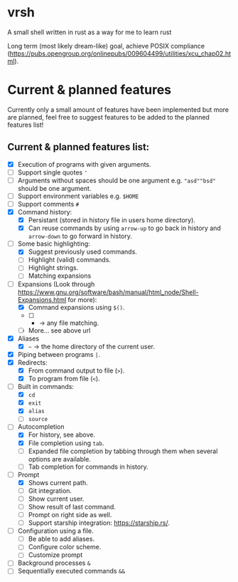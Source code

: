 # vrsh
A small shell written in rust as a way for me to learn rust

Long term (most likely dream-like) goal, achieve POSIX compliance (https://pubs.opengroup.org/onlinepubs/009604499/utilities/xcu_chap02.html).

# Current & planned features
Currently only a small amount of features have been implemented but more are planned, feel free to suggest features to be added to the planned features list!

## Current & planned features list:
 - [x] Execution of programs with given arguments.
 - [ ] Support single quotes `'`
 - [ ] Arguments without spaces should be one argument e.g. `"asd""bsd"` should be one argument.
 - [ ] Support environment variables e.g. `$HOME`
 - [ ] Support comments `#`
 - [x] Command history:
   - [x] Persistant (stored in history file in users home directory).
   - [x] Can reuse commands by using `arrow-up` to go back in history and `arrow-down` to go forward in history.
 - [ ] Some basic highlighting:
   - [x] Suggest previously used commands.
   - [ ] Highlight (valid) commands.
   - [ ] Highlight strings.
   - [ ] Matching expansions
 - [ ] Expansions (Look through https://www.gnu.org/software/bash/manual/html_node/Shell-Expansions.html for more):
   - [x] Command expansions using `$()`.
   - [ ] * -> any file matching. 
   - [ ] More... see above url
 - [x] Aliases
   - [x] `~` -> the home directory of the current user.
 - [x] Piping between programs `|`.
 - [x] Redirects:
   - [x] From command output to file (`>`).
   - [x] To program from file (`<`).
 - [ ] Built in commands:
   - [x] `cd`
   - [x] `exit`
   - [x] `alias`
   - [ ] `source`
 - [ ] Autocompletion
   - [x] For history, see above.
   - [x] File completion using `tab`.
   - [ ] Expanded file completion by tabbing through them when several options are available.
   - [ ] Tab completion for commands in history.
 - [ ] Prompt
   - [x] Shows current path.
   - [ ] Git integration.
   - [ ] Show current user.
   - [ ] Show result of last command.
   - [ ] Prompt on right side as well.
   - [ ] Support starship integration: https://starship.rs/.
 - [ ] Configuration using a file.
   - [ ] Be able to add aliases.
   - [ ] Configure color scheme.
   - [ ] Customize prompt
 - [ ] Background processes `&`
 - [ ] Sequentially executed commands `&&`
